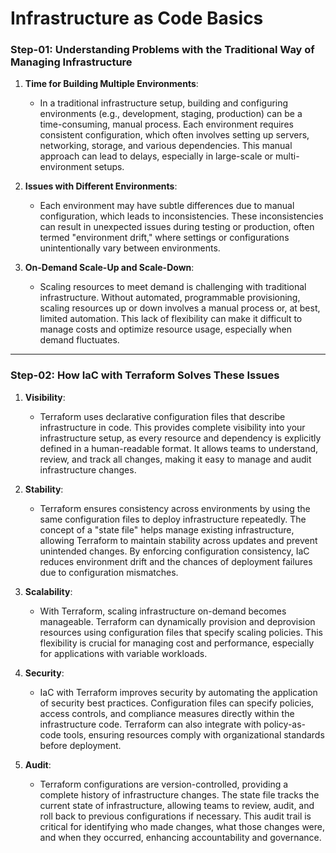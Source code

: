 # Infrastructure as Code Basics

### Step-01: Understanding Problems with the Traditional Way of Managing Infrastructure

1. **Time for Building Multiple Environments**:

    - In a traditional infrastructure setup, building and configuring environments (e.g., development, staging, production) can be a time-consuming, manual process. Each environment requires consistent configuration, which often involves setting up servers, networking, storage, and various dependencies. This manual approach can lead to delays, especially in large-scale or multi-environment setups.
   
2. **Issues with Different Environments**:

    - Each environment may have subtle differences due to manual configuration, which leads to inconsistencies. These inconsistencies can result in unexpected issues during testing or production, often termed "environment drift," where settings or configurations unintentionally vary between environments.

3. **On-Demand Scale-Up and Scale-Down**:

    - Scaling resources to meet demand is challenging with traditional infrastructure. Without automated, programmable provisioning, scaling resources up or down involves a manual process or, at best, limited automation. This lack of flexibility can make it difficult to manage costs and optimize resource usage, especially when demand fluctuates.

---

### Step-02: How IaC with Terraform Solves These Issues

1. **Visibility**:
   - Terraform uses declarative configuration files that describe infrastructure in code. This provides complete visibility into your infrastructure setup, as every resource and dependency is explicitly defined in a human-readable format. It allows teams to understand, review, and track all changes, making it easy to manage and audit infrastructure changes.

2. **Stability**:
   - Terraform ensures consistency across environments by using the same configuration files to deploy infrastructure repeatedly. The concept of a "state file" helps manage existing infrastructure, allowing Terraform to maintain stability across updates and prevent unintended changes. By enforcing configuration consistency, IaC reduces environment drift and the chances of deployment failures due to configuration mismatches.

3. **Scalability**:
   - With Terraform, scaling infrastructure on-demand becomes manageable. Terraform can dynamically provision and deprovision resources using configuration files that specify scaling policies. This flexibility is crucial for managing cost and performance, especially for applications with variable workloads.

4. **Security**:
   - IaC with Terraform improves security by automating the application of security best practices. Configuration files can specify policies, access controls, and compliance measures directly within the infrastructure code. Terraform can also integrate with policy-as-code tools, ensuring resources comply with organizational standards before deployment.

5. **Audit**:
   - Terraform configurations are version-controlled, providing a complete history of infrastructure changes. The state file tracks the current state of infrastructure, allowing teams to review, audit, and roll back to previous configurations if necessary. This audit trail is critical for identifying who made changes, what those changes were, and when they occurred, enhancing accountability and governance.

